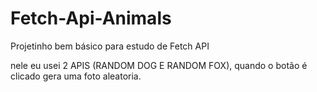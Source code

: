 # Fetch-Api-Animals
Projetinho bem básico para estudo de Fetch API

nele eu usei 2 APIS (RANDOM DOG E RANDOM FOX), quando o botão é clicado gera uma foto aleatoria.
